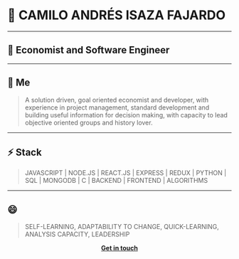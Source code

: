 

# 🤔 CAMILO ANDRÉS ISAZA FAJARDO 
---
## 💬 Economist and Software Engineer 
---
🔭 Me
---
>   A solution driven, goal oriented economist and developer, with experience in project management, standard development and building useful information for decision making, with capacity to lead objective oriented groups and history lover.
---
⚡ Stack
  ---
 > JAVASCRIPT | NODE.JS | REACT.JS | EXPRESS | REDUX | PYTHON | SQL | MONGODB | C | BACKEND | FRONTEND | ALGORITHMS
 ---
😄 
---
 > SELF-LEARNING, ADAPTABILITY TO CHANGE, QUICK-LEARNING, ANALYSIS CAPACITY, LEADERSHIP
 
 
 <p align="center"> <b>
 <a href="https://www.linkedin.com/in/andresmelek/"> Get in touch</a></b>
 
<!--
**Andresmelek/Andresmelek** is a ✨ _special_ ✨ repository because its `README.md` (this file) appears on your GitHub profile.

Here are some ideas to get you started:

- 🔭 I’m currently working on ..
- 🌱 I’m currently learning ...
- 👯 I’m looking to collaborate on ...
- 🤔 I’m looking for help with ...
- 💬 Ask me about ...
- 📫 How to reach me: ...
- 😄 Pronouns: ...
- ⚡ Fun fact: ...
-->
